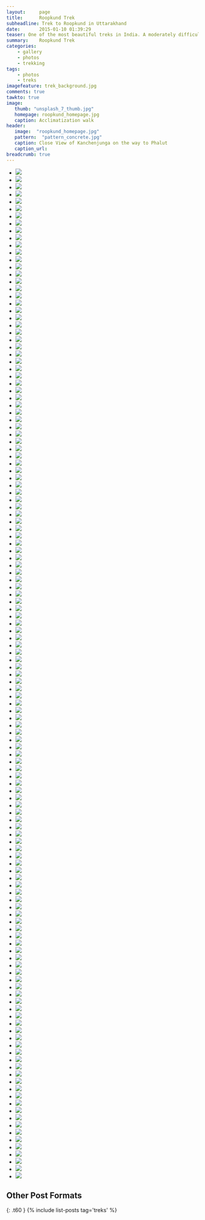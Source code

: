 ```yaml
---
layout:     page
title:      Roopkund Trek
subheadline: Trek to Roopkund in Uttarakhand
date:       2015-01-10 01:39:29
teaser: One of the most beautiful treks in India. A moderately difficult one, generally done in mid may to catch snow.
summary:    Roopkund Trek
categories:
    - gallery
    - photos
    - trekking
tags:
    - photos
    - treks    
imagefeature: trek_background.jpg
comments: true
tawkto: true
image:
   thumb: "unsplash_7_thumb.jpg"
   homepage: roopkund_homepage.jpg
   caption: Acclimatization walk
header:
   image:  "roopkund_homepage.jpg"
   pattern:  "pattern_concrete.jpg"
   caption: Close View of Kanchenjunga on the way to Phalut
   caption_url: 
breadcrumb: true  
---
```



<ul class="clearing-thumbs small-block-grid-3" data-clearing>
<li><a href="{{ site.url }}/images/posts/roopkund_trek/10152863926215032.jpg"><img data-caption="Trek to Roopkund" class="th" src="{{ site.url }}/images/posts/roopkund_trek/10152863926215032.jpg"></a></li>
<li><a href="{{ site.url }}/images/posts/roopkund_trek/10152863952040032.jpg"><img data-caption="Trek to Roopkund" class="th" src="{{ site.url }}/images/posts/roopkund_trek/10152863952040032.jpg"></a></li>
<li><a href="{{ site.url }}/images/posts/roopkund_trek/10152863970755032.jpg"><img data-caption="Trek to Roopkund" class="th" src="{{ site.url }}/images/posts/roopkund_trek/10152863970755032.jpg"></a></li>
<li><a href="{{ site.url }}/images/posts/roopkund_trek/10152863928885032.jpg"><img data-caption="Trek to Roopkund" class="th" src="{{ site.url }}/images/posts/roopkund_trek/10152863928885032.jpg"></a></li>
<li><a href="{{ site.url }}/images/posts/roopkund_trek/10152863952875032.jpg"><img data-caption="Trek to Roopkund" class="th" src="{{ site.url }}/images/posts/roopkund_trek/10152863952875032.jpg"></a></li>
<li><a href="{{ site.url }}/images/posts/roopkund_trek/10152863971035032.jpg"><img data-caption="Trek to Roopkund" class="th" src="{{ site.url }}/images/posts/roopkund_trek/10152863971035032.jpg"></a></li>
<li><a href="{{ site.url }}/images/posts/roopkund_trek/10152863928955032.jpg"><img data-caption="Trek to Roopkund" class="th" src="{{ site.url }}/images/posts/roopkund_trek/10152863928955032.jpg"></a></li>
<li><a href="{{ site.url }}/images/posts/roopkund_trek/10152863953060032.jpg"><img data-caption="Trek to Roopkund" class="th" src="{{ site.url }}/images/posts/roopkund_trek/10152863953060032.jpg"></a></li>
<li><a href="{{ site.url }}/images/posts/roopkund_trek/10152863972525032.jpg"><img data-caption="Trek to Roopkund" class="th" src="{{ site.url }}/images/posts/roopkund_trek/10152863972525032.jpg"></a></li>
<li><a href="{{ site.url }}/images/posts/roopkund_trek/10152863928990032.jpg"><img data-caption="Trek to Roopkund" class="th" src="{{ site.url }}/images/posts/roopkund_trek/10152863928990032.jpg"></a></li>
<li><a href="{{ site.url }}/images/posts/roopkund_trek/10152863953165032.jpg"><img data-caption="Trek to Roopkund" class="th" src="{{ site.url }}/images/posts/roopkund_trek/10152863953165032.jpg"></a></li>
<li><a href="{{ site.url }}/images/posts/roopkund_trek/10152863974680032.jpg"><img data-caption="Trek to Roopkund" class="th" src="{{ site.url }}/images/posts/roopkund_trek/10152863974680032.jpg"></a></li>
<li><a href="{{ site.url }}/images/posts/roopkund_trek/10152863929800032.jpg"><img data-caption="Trek to Roopkund" class="th" src="{{ site.url }}/images/posts/roopkund_trek/10152863929800032.jpg"></a></li>
<li><a href="{{ site.url }}/images/posts/roopkund_trek/10152863953300032.jpg"><img data-caption="Trek to Roopkund" class="th" src="{{ site.url }}/images/posts/roopkund_trek/10152863953300032.jpg"></a></li>
<li><a href="{{ site.url }}/images/posts/roopkund_trek/10152863974805032.jpg"><img data-caption="Trek to Roopkund" class="th" src="{{ site.url }}/images/posts/roopkund_trek/10152863974805032.jpg"></a></li>
<li><a href="{{ site.url }}/images/posts/roopkund_trek/10152863930155032.jpg"><img data-caption="Trek to Roopkund" class="th" src="{{ site.url }}/images/posts/roopkund_trek/10152863930155032.jpg"></a></li>
<li><a href="{{ site.url }}/images/posts/roopkund_trek/10152863953415032.jpg"><img data-caption="Trek to Roopkund" class="th" src="{{ site.url }}/images/posts/roopkund_trek/10152863953415032.jpg"></a></li>
<li><a href="{{ site.url }}/images/posts/roopkund_trek/10152863978220032.jpg"><img data-caption="Trek to Roopkund" class="th" src="{{ site.url }}/images/posts/roopkund_trek/10152863978220032.jpg"></a></li>
<li><a href="{{ site.url }}/images/posts/roopkund_trek/10152863930460032.jpg"><img data-caption="Trek to Roopkund" class="th" src="{{ site.url }}/images/posts/roopkund_trek/10152863930460032.jpg"></a></li>
<li><a href="{{ site.url }}/images/posts/roopkund_trek/10152863953760032.jpg"><img data-caption="Trek to Roopkund" class="th" src="{{ site.url }}/images/posts/roopkund_trek/10152863953760032.jpg"></a></li>
<li><a href="{{ site.url }}/images/posts/roopkund_trek/10152863978410032.jpg"><img data-caption="Trek to Roopkund" class="th" src="{{ site.url }}/images/posts/roopkund_trek/10152863978410032.jpg"></a></li>
<li><a href="{{ site.url }}/images/posts/roopkund_trek/10152863930565032.jpg"><img data-caption="Trek to Roopkund" class="th" src="{{ site.url }}/images/posts/roopkund_trek/10152863930565032.jpg"></a></li>
<li><a href="{{ site.url }}/images/posts/roopkund_trek/10152863954185032.jpg"><img data-caption="Trek to Roopkund" class="th" src="{{ site.url }}/images/posts/roopkund_trek/10152863954185032.jpg"></a></li>
<li><a href="{{ site.url }}/images/posts/roopkund_trek/10152863978555032.jpg"><img data-caption="Trek to Roopkund" class="th" src="{{ site.url }}/images/posts/roopkund_trek/10152863978555032.jpg"></a></li>
<li><a href="{{ site.url }}/images/posts/roopkund_trek/10152863931005032.jpg"><img data-caption="Trek to Roopkund" class="th" src="{{ site.url }}/images/posts/roopkund_trek/10152863931005032.jpg"></a></li>
<li><a href="{{ site.url }}/images/posts/roopkund_trek/10152863954330032.jpg"><img data-caption="Trek to Roopkund" class="th" src="{{ site.url }}/images/posts/roopkund_trek/10152863954330032.jpg"></a></li>
<li><a href="{{ site.url }}/images/posts/roopkund_trek/10152863979265032.jpg"><img data-caption="Trek to Roopkund" class="th" src="{{ site.url }}/images/posts/roopkund_trek/10152863979265032.jpg"></a></li>
<li><a href="{{ site.url }}/images/posts/roopkund_trek/10152863931355032.jpg"><img data-caption="Trek to Roopkund" class="th" src="{{ site.url }}/images/posts/roopkund_trek/10152863931355032.jpg"></a></li>
<li><a href="{{ site.url }}/images/posts/roopkund_trek/10152863954700032.jpg"><img data-caption="Trek to Roopkund" class="th" src="{{ site.url }}/images/posts/roopkund_trek/10152863954700032.jpg"></a></li>
<li><a href="{{ site.url }}/images/posts/roopkund_trek/10152863979485032.jpg"><img data-caption="Trek to Roopkund" class="th" src="{{ site.url }}/images/posts/roopkund_trek/10152863979485032.jpg"></a></li>
<li><a href="{{ site.url }}/images/posts/roopkund_trek/10152863931530032.jpg"><img data-caption="Trek to Roopkund" class="th" src="{{ site.url }}/images/posts/roopkund_trek/10152863931530032.jpg"></a></li>
<li><a href="{{ site.url }}/images/posts/roopkund_trek/10152863955010032.jpg"><img data-caption="Trek to Roopkund" class="th" src="{{ site.url }}/images/posts/roopkund_trek/10152863955010032.jpg"></a></li>
<li><a href="{{ site.url }}/images/posts/roopkund_trek/10152863979765032.jpg"><img data-caption="Trek to Roopkund" class="th" src="{{ site.url }}/images/posts/roopkund_trek/10152863979765032.jpg"></a></li>
<li><a href="{{ site.url }}/images/posts/roopkund_trek/10152863932490032.jpg"><img data-caption="Trek to Roopkund" class="th" src="{{ site.url }}/images/posts/roopkund_trek/10152863932490032.jpg"></a></li>
<li><a href="{{ site.url }}/images/posts/roopkund_trek/10152863955125032.jpg"><img data-caption="Trek to Roopkund" class="th" src="{{ site.url }}/images/posts/roopkund_trek/10152863955125032.jpg"></a></li>
<li><a href="{{ site.url }}/images/posts/roopkund_trek/10152863979960032.jpg"><img data-caption="Trek to Roopkund" class="th" src="{{ site.url }}/images/posts/roopkund_trek/10152863979960032.jpg"></a></li>
<li><a href="{{ site.url }}/images/posts/roopkund_trek/10152863934525032.jpg"><img data-caption="Trek to Roopkund" class="th" src="{{ site.url }}/images/posts/roopkund_trek/10152863934525032.jpg"></a></li>
<li><a href="{{ site.url }}/images/posts/roopkund_trek/10152863955500032.jpg"><img data-caption="Trek to Roopkund" class="th" src="{{ site.url }}/images/posts/roopkund_trek/10152863955500032.jpg"></a></li>
<li><a href="{{ site.url }}/images/posts/roopkund_trek/10152863980530032.jpg"><img data-caption="Trek to Roopkund" class="th" src="{{ site.url }}/images/posts/roopkund_trek/10152863980530032.jpg"></a></li>
<li><a href="{{ site.url }}/images/posts/roopkund_trek/10152863935240032.jpg"><img data-caption="Trek to Roopkund" class="th" src="{{ site.url }}/images/posts/roopkund_trek/10152863935240032.jpg"></a></li>
<li><a href="{{ site.url }}/images/posts/roopkund_trek/10152863956040032.jpg"><img data-caption="Trek to Roopkund" class="th" src="{{ site.url }}/images/posts/roopkund_trek/10152863956040032.jpg"></a></li>
<li><a href="{{ site.url }}/images/posts/roopkund_trek/10152863980915032.jpg"><img data-caption="Trek to Roopkund" class="th" src="{{ site.url }}/images/posts/roopkund_trek/10152863980915032.jpg"></a></li>
<li><a href="{{ site.url }}/images/posts/roopkund_trek/10152863935245032.jpg"><img data-caption="Trek to Roopkund" class="th" src="{{ site.url }}/images/posts/roopkund_trek/10152863935245032.jpg"></a></li>
<li><a href="{{ site.url }}/images/posts/roopkund_trek/10152863956195032.jpg"><img data-caption="Trek to Roopkund" class="th" src="{{ site.url }}/images/posts/roopkund_trek/10152863956195032.jpg"></a></li>
<li><a href="{{ site.url }}/images/posts/roopkund_trek/10152863981055032.jpg"><img data-caption="Trek to Roopkund" class="th" src="{{ site.url }}/images/posts/roopkund_trek/10152863981055032.jpg"></a></li>
<li><a href="{{ site.url }}/images/posts/roopkund_trek/10152863936590032.jpg"><img data-caption="Trek to Roopkund" class="th" src="{{ site.url }}/images/posts/roopkund_trek/10152863936590032.jpg"></a></li>
<li><a href="{{ site.url }}/images/posts/roopkund_trek/10152863956445032.jpg"><img data-caption="Trek to Roopkund" class="th" src="{{ site.url }}/images/posts/roopkund_trek/10152863956445032.jpg"></a></li>
<li><a href="{{ site.url }}/images/posts/roopkund_trek/10152863981250032.jpg"><img data-caption="Trek to Roopkund" class="th" src="{{ site.url }}/images/posts/roopkund_trek/10152863981250032.jpg"></a></li>
<li><a href="{{ site.url }}/images/posts/roopkund_trek/10152863936945032.jpg"><img data-caption="Trek to Roopkund" class="th" src="{{ site.url }}/images/posts/roopkund_trek/10152863936945032.jpg"></a></li>
<li><a href="{{ site.url }}/images/posts/roopkund_trek/10152863956925032.jpg"><img data-caption="Trek to Roopkund" class="th" src="{{ site.url }}/images/posts/roopkund_trek/10152863956925032.jpg"></a></li>
<li><a href="{{ site.url }}/images/posts/roopkund_trek/10152863981365032.jpg"><img data-caption="Trek to Roopkund" class="th" src="{{ site.url }}/images/posts/roopkund_trek/10152863981365032.jpg"></a></li>
<li><a href="{{ site.url }}/images/posts/roopkund_trek/10152863937195032.jpg"><img data-caption="Trek to Roopkund" class="th" src="{{ site.url }}/images/posts/roopkund_trek/10152863937195032.jpg"></a></li>
<li><a href="{{ site.url }}/images/posts/roopkund_trek/10152863956930032.jpg"><img data-caption="Trek to Roopkund" class="th" src="{{ site.url }}/images/posts/roopkund_trek/10152863956930032.jpg"></a></li>
<li><a href="{{ site.url }}/images/posts/roopkund_trek/10152863982060032.jpg"><img data-caption="Trek to Roopkund" class="th" src="{{ site.url }}/images/posts/roopkund_trek/10152863982060032.jpg"></a></li>
<li><a href="{{ site.url }}/images/posts/roopkund_trek/10152863937475032.jpg"><img data-caption="Trek to Roopkund" class="th" src="{{ site.url }}/images/posts/roopkund_trek/10152863937475032.jpg"></a></li>
<li><a href="{{ site.url }}/images/posts/roopkund_trek/10152863957040032.jpg"><img data-caption="Trek to Roopkund" class="th" src="{{ site.url }}/images/posts/roopkund_trek/10152863957040032.jpg"></a></li>
<li><a href="{{ site.url }}/images/posts/roopkund_trek/10152863982300032.jpg"><img data-caption="Trek to Roopkund" class="th" src="{{ site.url }}/images/posts/roopkund_trek/10152863982300032.jpg"></a></li>
<li><a href="{{ site.url }}/images/posts/roopkund_trek/10152863937690032.jpg"><img data-caption="Trek to Roopkund" class="th" src="{{ site.url }}/images/posts/roopkund_trek/10152863937690032.jpg"></a></li>
<li><a href="{{ site.url }}/images/posts/roopkund_trek/10152863957805032.jpg"><img data-caption="Trek to Roopkund" class="th" src="{{ site.url }}/images/posts/roopkund_trek/10152863957805032.jpg"></a></li>
<li><a href="{{ site.url }}/images/posts/roopkund_trek/10152863982585032.jpg"><img data-caption="Trek to Roopkund" class="th" src="{{ site.url }}/images/posts/roopkund_trek/10152863982585032.jpg"></a></li>
<li><a href="{{ site.url }}/images/posts/roopkund_trek/10152863938410032.jpg"><img data-caption="Trek to Roopkund" class="th" src="{{ site.url }}/images/posts/roopkund_trek/10152863938410032.jpg"></a></li>
<li><a href="{{ site.url }}/images/posts/roopkund_trek/10152863960000032.jpg"><img data-caption="Trek to Roopkund" class="th" src="{{ site.url }}/images/posts/roopkund_trek/10152863960000032.jpg"></a></li>
<li><a href="{{ site.url }}/images/posts/roopkund_trek/10152863983210032.jpg"><img data-caption="Trek to Roopkund" class="th" src="{{ site.url }}/images/posts/roopkund_trek/10152863983210032.jpg"></a></li>
<li><a href="{{ site.url }}/images/posts/roopkund_trek/10152863938760032.jpg"><img data-caption="Trek to Roopkund" class="th" src="{{ site.url }}/images/posts/roopkund_trek/10152863938760032.jpg"></a></li>
<li><a href="{{ site.url }}/images/posts/roopkund_trek/10152863960080032.jpg"><img data-caption="Trek to Roopkund" class="th" src="{{ site.url }}/images/posts/roopkund_trek/10152863960080032.jpg"></a></li>
<li><a href="{{ site.url }}/images/posts/roopkund_trek/10152863983440032.jpg"><img data-caption="Trek to Roopkund" class="th" src="{{ site.url }}/images/posts/roopkund_trek/10152863983440032.jpg"></a></li>
<li><a href="{{ site.url }}/images/posts/roopkund_trek/10152863939160032.jpg"><img data-caption="Trek to Roopkund" class="th" src="{{ site.url }}/images/posts/roopkund_trek/10152863939160032.jpg"></a></li>
<li><a href="{{ site.url }}/images/posts/roopkund_trek/10152863960365032.jpg"><img data-caption="Trek to Roopkund" class="th" src="{{ site.url }}/images/posts/roopkund_trek/10152863960365032.jpg"></a></li>
<li><a href="{{ site.url }}/images/posts/roopkund_trek/10152863983745032.jpg"><img data-caption="Trek to Roopkund" class="th" src="{{ site.url }}/images/posts/roopkund_trek/10152863983745032.jpg"></a></li>
<li><a href="{{ site.url }}/images/posts/roopkund_trek/10152863939770032.jpg"><img data-caption="Trek to Roopkund" class="th" src="{{ site.url }}/images/posts/roopkund_trek/10152863939770032.jpg"></a></li>
<li><a href="{{ site.url }}/images/posts/roopkund_trek/10152863960700032.jpg"><img data-caption="Trek to Roopkund" class="th" src="{{ site.url }}/images/posts/roopkund_trek/10152863960700032.jpg"></a></li>
<li><a href="{{ site.url }}/images/posts/roopkund_trek/10152863984060032.jpg"><img data-caption="Trek to Roopkund" class="th" src="{{ site.url }}/images/posts/roopkund_trek/10152863984060032.jpg"></a></li>
<li><a href="{{ site.url }}/images/posts/roopkund_trek/10152863941190032.jpg"><img data-caption="Trek to Roopkund" class="th" src="{{ site.url }}/images/posts/roopkund_trek/10152863941190032.jpg"></a></li>
<li><a href="{{ site.url }}/images/posts/roopkund_trek/10152863960925032.jpg"><img data-caption="Trek to Roopkund" class="th" src="{{ site.url }}/images/posts/roopkund_trek/10152863960925032.jpg"></a></li>
<li><a href="{{ site.url }}/images/posts/roopkund_trek/10152863984180032.jpg"><img data-caption="Trek to Roopkund" class="th" src="{{ site.url }}/images/posts/roopkund_trek/10152863984180032.jpg"></a></li>
<li><a href="{{ site.url }}/images/posts/roopkund_trek/10152863941345032.jpg"><img data-caption="Trek to Roopkund" class="th" src="{{ site.url }}/images/posts/roopkund_trek/10152863941345032.jpg"></a></li>
<li><a href="{{ site.url }}/images/posts/roopkund_trek/10152863961175032.jpg"><img data-caption="Trek to Roopkund" class="th" src="{{ site.url }}/images/posts/roopkund_trek/10152863961175032.jpg"></a></li>
<li><a href="{{ site.url }}/images/posts/roopkund_trek/10152863984925032.jpg"><img data-caption="Trek to Roopkund" class="th" src="{{ site.url }}/images/posts/roopkund_trek/10152863984925032.jpg"></a></li>
<li><a href="{{ site.url }}/images/posts/roopkund_trek/10152863941670032.jpg"><img data-caption="Trek to Roopkund" class="th" src="{{ site.url }}/images/posts/roopkund_trek/10152863941670032.jpg"></a></li>
<li><a href="{{ site.url }}/images/posts/roopkund_trek/10152863961405032.jpg"><img data-caption="Trek to Roopkund" class="th" src="{{ site.url }}/images/posts/roopkund_trek/10152863961405032.jpg"></a></li>
<li><a href="{{ site.url }}/images/posts/roopkund_trek/10152863985190032.jpg"><img data-caption="Trek to Roopkund" class="th" src="{{ site.url }}/images/posts/roopkund_trek/10152863985190032.jpg"></a></li>
<li><a href="{{ site.url }}/images/posts/roopkund_trek/10152863942465032.jpg"><img data-caption="Trek to Roopkund" class="th" src="{{ site.url }}/images/posts/roopkund_trek/10152863942465032.jpg"></a></li>
<li><a href="{{ site.url }}/images/posts/roopkund_trek/10152863961865032.jpg"><img data-caption="Trek to Roopkund" class="th" src="{{ site.url }}/images/posts/roopkund_trek/10152863961865032.jpg"></a></li>
<li><a href="{{ site.url }}/images/posts/roopkund_trek/10152863985505032.jpg"><img data-caption="Trek to Roopkund" class="th" src="{{ site.url }}/images/posts/roopkund_trek/10152863985505032.jpg"></a></li>
<li><a href="{{ site.url }}/images/posts/roopkund_trek/10152863942695032.jpg"><img data-caption="Trek to Roopkund" class="th" src="{{ site.url }}/images/posts/roopkund_trek/10152863942695032.jpg"></a></li>
<li><a href="{{ site.url }}/images/posts/roopkund_trek/10152863963910032.jpg"><img data-caption="Trek to Roopkund" class="th" src="{{ site.url }}/images/posts/roopkund_trek/10152863963910032.jpg"></a></li>
<li><a href="{{ site.url }}/images/posts/roopkund_trek/10152863985755032.jpg"><img data-caption="Trek to Roopkund" class="th" src="{{ site.url }}/images/posts/roopkund_trek/10152863985755032.jpg"></a></li>
<li><a href="{{ site.url }}/images/posts/roopkund_trek/10152863943730032.jpg"><img data-caption="Trek to Roopkund" class="th" src="{{ site.url }}/images/posts/roopkund_trek/10152863943730032.jpg"></a></li>
<li><a href="{{ site.url }}/images/posts/roopkund_trek/10152863964365032.jpg"><img data-caption="Trek to Roopkund" class="th" src="{{ site.url }}/images/posts/roopkund_trek/10152863964365032.jpg"></a></li>
<li><a href="{{ site.url }}/images/posts/roopkund_trek/10152863985850032.jpg"><img data-caption="Trek to Roopkund" class="th" src="{{ site.url }}/images/posts/roopkund_trek/10152863985850032.jpg"></a></li>
<li><a href="{{ site.url }}/images/posts/roopkund_trek/10152863943950032.jpg"><img data-caption="Trek to Roopkund" class="th" src="{{ site.url }}/images/posts/roopkund_trek/10152863943950032.jpg"></a></li>
<li><a href="{{ site.url }}/images/posts/roopkund_trek/10152863965435032.jpg"><img data-caption="Trek to Roopkund" class="th" src="{{ site.url }}/images/posts/roopkund_trek/10152863965435032.jpg"></a></li>
<li><a href="{{ site.url }}/images/posts/roopkund_trek/10152863986170032.jpg"><img data-caption="Trek to Roopkund" class="th" src="{{ site.url }}/images/posts/roopkund_trek/10152863986170032.jpg"></a></li>
<li><a href="{{ site.url }}/images/posts/roopkund_trek/10152863944290032.jpg"><img data-caption="Trek to Roopkund" class="th" src="{{ site.url }}/images/posts/roopkund_trek/10152863944290032.jpg"></a></li>
<li><a href="{{ site.url }}/images/posts/roopkund_trek/10152863965495032.jpg"><img data-caption="Trek to Roopkund" class="th" src="{{ site.url }}/images/posts/roopkund_trek/10152863965495032.jpg"></a></li>
<li><a href="{{ site.url }}/images/posts/roopkund_trek/10152863986855032.jpg"><img data-caption="Trek to Roopkund" class="th" src="{{ site.url }}/images/posts/roopkund_trek/10152863986855032.jpg"></a></li>
<li><a href="{{ site.url }}/images/posts/roopkund_trek/10152863944955032.jpg"><img data-caption="Trek to Roopkund" class="th" src="{{ site.url }}/images/posts/roopkund_trek/10152863944955032.jpg"></a></li>
<li><a href="{{ site.url }}/images/posts/roopkund_trek/10152863965680032.jpg"><img data-caption="Trek to Roopkund" class="th" src="{{ site.url }}/images/posts/roopkund_trek/10152863965680032.jpg"></a></li>
<li><a href="{{ site.url }}/images/posts/roopkund_trek/10152863987000032.jpg"><img data-caption="Trek to Roopkund" class="th" src="{{ site.url }}/images/posts/roopkund_trek/10152863987000032.jpg"></a></li>
<li><a href="{{ site.url }}/images/posts/roopkund_trek/10152863945005032.jpg"><img data-caption="Trek to Roopkund" class="th" src="{{ site.url }}/images/posts/roopkund_trek/10152863945005032.jpg"></a></li>
<li><a href="{{ site.url }}/images/posts/roopkund_trek/10152863965935032.jpg"><img data-caption="Trek to Roopkund" class="th" src="{{ site.url }}/images/posts/roopkund_trek/10152863965935032.jpg"></a></li>
<li><a href="{{ site.url }}/images/posts/roopkund_trek/10152863987150032.jpg"><img data-caption="Trek to Roopkund" class="th" src="{{ site.url }}/images/posts/roopkund_trek/10152863987150032.jpg"></a></li>
<li><a href="{{ site.url }}/images/posts/roopkund_trek/10152863945190032.jpg"><img data-caption="Trek to Roopkund" class="th" src="{{ site.url }}/images/posts/roopkund_trek/10152863945190032.jpg"></a></li>
<li><a href="{{ site.url }}/images/posts/roopkund_trek/10152863966050032.jpg"><img data-caption="Trek to Roopkund" class="th" src="{{ site.url }}/images/posts/roopkund_trek/10152863966050032.jpg"></a></li>
<li><a href="{{ site.url }}/images/posts/roopkund_trek/10152863987565032.jpg"><img data-caption="Trek to Roopkund" class="th" src="{{ site.url }}/images/posts/roopkund_trek/10152863987565032.jpg"></a></li>
<li><a href="{{ site.url }}/images/posts/roopkund_trek/10152863945480032.jpg"><img data-caption="Trek to Roopkund" class="th" src="{{ site.url }}/images/posts/roopkund_trek/10152863945480032.jpg"></a></li>
<li><a href="{{ site.url }}/images/posts/roopkund_trek/10152863966275032.jpg"><img data-caption="Trek to Roopkund" class="th" src="{{ site.url }}/images/posts/roopkund_trek/10152863966275032.jpg"></a></li>
<li><a href="{{ site.url }}/images/posts/roopkund_trek/10152863987830032.jpg"><img data-caption="Trek to Roopkund" class="th" src="{{ site.url }}/images/posts/roopkund_trek/10152863987830032.jpg"></a></li>
<li><a href="{{ site.url }}/images/posts/roopkund_trek/10152863947005032.jpg"><img data-caption="Trek to Roopkund" class="th" src="{{ site.url }}/images/posts/roopkund_trek/10152863947005032.jpg"></a></li>
<li><a href="{{ site.url }}/images/posts/roopkund_trek/10152863966435032.jpg"><img data-caption="Trek to Roopkund" class="th" src="{{ site.url }}/images/posts/roopkund_trek/10152863966435032.jpg"></a></li>
<li><a href="{{ site.url }}/images/posts/roopkund_trek/10152863989135032.jpg"><img data-caption="Trek to Roopkund" class="th" src="{{ site.url }}/images/posts/roopkund_trek/10152863989135032.jpg"></a></li>
<li><a href="{{ site.url }}/images/posts/roopkund_trek/10152863947040032.jpg"><img data-caption="Trek to Roopkund" class="th" src="{{ site.url }}/images/posts/roopkund_trek/10152863947040032.jpg"></a></li>
<li><a href="{{ site.url }}/images/posts/roopkund_trek/10152863966550032.jpg"><img data-caption="Trek to Roopkund" class="th" src="{{ site.url }}/images/posts/roopkund_trek/10152863966550032.jpg"></a></li>
<li><a href="{{ site.url }}/images/posts/roopkund_trek/10152863989360032.jpg"><img data-caption="Trek to Roopkund" class="th" src="{{ site.url }}/images/posts/roopkund_trek/10152863989360032.jpg"></a></li>
<li><a href="{{ site.url }}/images/posts/roopkund_trek/10152863947425032.jpg"><img data-caption="Trek to Roopkund" class="th" src="{{ site.url }}/images/posts/roopkund_trek/10152863947425032.jpg"></a></li>
<li><a href="{{ site.url }}/images/posts/roopkund_trek/10152863966740032.jpg"><img data-caption="Trek to Roopkund" class="th" src="{{ site.url }}/images/posts/roopkund_trek/10152863966740032.jpg"></a></li>
<li><a href="{{ site.url }}/images/posts/roopkund_trek/10152863990425032.jpg"><img data-caption="Trek to Roopkund" class="th" src="{{ site.url }}/images/posts/roopkund_trek/10152863990425032.jpg"></a></li>
<li><a href="{{ site.url }}/images/posts/roopkund_trek/10152863948270032.jpg"><img data-caption="Trek to Roopkund" class="th" src="{{ site.url }}/images/posts/roopkund_trek/10152863948270032.jpg"></a></li>
<li><a href="{{ site.url }}/images/posts/roopkund_trek/10152863966875032.jpg"><img data-caption="Trek to Roopkund" class="th" src="{{ site.url }}/images/posts/roopkund_trek/10152863966875032.jpg"></a></li>
<li><a href="{{ site.url }}/images/posts/roopkund_trek/10153018281335032.jpg"><img data-caption="Trek to Roopkund" class="th" src="{{ site.url }}/images/posts/roopkund_trek/10153018281335032.jpg"></a></li>
<li><a href="{{ site.url }}/images/posts/roopkund_trek/10152863948735032.jpg"><img data-caption="Trek to Roopkund" class="th" src="{{ site.url }}/images/posts/roopkund_trek/10152863948735032.jpg"></a></li>
<li><a href="{{ site.url }}/images/posts/roopkund_trek/10152863967010032.jpg"><img data-caption="Trek to Roopkund" class="th" src="{{ site.url }}/images/posts/roopkund_trek/10152863967010032.jpg"></a></li>
<li><a href="{{ site.url }}/images/posts/roopkund_trek/10153018281390032.jpg"><img data-caption="Trek to Roopkund" class="th" src="{{ site.url }}/images/posts/roopkund_trek/10153018281390032.jpg"></a></li>
<li><a href="{{ site.url }}/images/posts/roopkund_trek/10152863949385032.jpg"><img data-caption="Trek to Roopkund" class="th" src="{{ site.url }}/images/posts/roopkund_trek/10152863949385032.jpg"></a></li>
<li><a href="{{ site.url }}/images/posts/roopkund_trek/10152863967250032.jpg"><img data-caption="Trek to Roopkund" class="th" src="{{ site.url }}/images/posts/roopkund_trek/10152863967250032.jpg"></a></li>
<li><a href="{{ site.url }}/images/posts/roopkund_trek/10153018281395032.jpg"><img data-caption="Trek to Roopkund" class="th" src="{{ site.url }}/images/posts/roopkund_trek/10153018281395032.jpg"></a></li>
<li><a href="{{ site.url }}/images/posts/roopkund_trek/10152863949890032.jpg"><img data-caption="Trek to Roopkund" class="th" src="{{ site.url }}/images/posts/roopkund_trek/10152863949890032.jpg"></a></li>
<li><a href="{{ site.url }}/images/posts/roopkund_trek/10152863969230032.jpg"><img data-caption="Trek to Roopkund" class="th" src="{{ site.url }}/images/posts/roopkund_trek/10152863969230032.jpg"></a></li>
<li><a href="{{ site.url }}/images/posts/roopkund_trek/10153018281455032.jpg"><img data-caption="Trek to Roopkund" class="th" src="{{ site.url }}/images/posts/roopkund_trek/10153018281455032.jpg"></a></li>
<li><a href="{{ site.url }}/images/posts/roopkund_trek/10152863950250032.jpg"><img data-caption="Trek to Roopkund" class="th" src="{{ site.url }}/images/posts/roopkund_trek/10152863950250032.jpg"></a></li>
<li><a href="{{ site.url }}/images/posts/roopkund_trek/10152863969350032.jpg"><img data-caption="Trek to Roopkund" class="th" src="{{ site.url }}/images/posts/roopkund_trek/10152863969350032.jpg"></a></li>
<li><a href="{{ site.url }}/images/posts/roopkund_trek/10153018281520032.jpg"><img data-caption="Trek to Roopkund" class="th" src="{{ site.url }}/images/posts/roopkund_trek/10153018281520032.jpg"></a></li>
<li><a href="{{ site.url }}/images/posts/roopkund_trek/10152863950895032.jpg"><img data-caption="Trek to Roopkund" class="th" src="{{ site.url }}/images/posts/roopkund_trek/10152863950895032.jpg"></a></li>
<li><a href="{{ site.url }}/images/posts/roopkund_trek/10152863969670032.jpg"><img data-caption="Trek to Roopkund" class="th" src="{{ site.url }}/images/posts/roopkund_trek/10152863969670032.jpg"></a></li>
<li><a href="{{ site.url }}/images/posts/roopkund_trek/10153018281575032.jpg"><img data-caption="Trek to Roopkund" class="th" src="{{ site.url }}/images/posts/roopkund_trek/10153018281575032.jpg"></a></li>
<li><a href="{{ site.url }}/images/posts/roopkund_trek/10152863951155032.jpg"><img data-caption="Trek to Roopkund" class="th" src="{{ site.url }}/images/posts/roopkund_trek/10152863951155032.jpg"></a></li>
<li><a href="{{ site.url }}/images/posts/roopkund_trek/10152863969955032.jpg"><img data-caption="Trek to Roopkund" class="th" src="{{ site.url }}/images/posts/roopkund_trek/10152863969955032.jpg"></a></li>
<li><a href="{{ site.url }}/images/posts/roopkund_trek/10152863951325032.jpg"><img data-caption="Trek to Roopkund" class="th" src="{{ site.url }}/images/posts/roopkund_trek/10152863951325032.jpg"></a></li>
<li><a href="{{ site.url }}/images/posts/roopkund_trek/10152863970050032.jpg"><img data-caption="Trek to Roopkund" class="th" src="{{ site.url }}/images/posts/roopkund_trek/10152863970050032.jpg"></a></li>
</ul>


## Other Post Formats
{: .t60 }
{% include list-posts tag='treks' %}